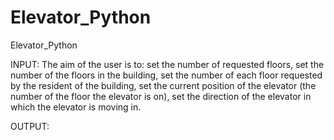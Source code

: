 # Elevator_Python
Elevator_Python

INPUT:
The aim of the user is to:
set the number of requested floors,
set the number of the floors in the building,
set the number of each floor requested by the resident of the building,
set the current position of the elevator (the number of the floor the elevator is on),
set the direction of the elevator in which the elevator is moving in.

OUTPUT:

